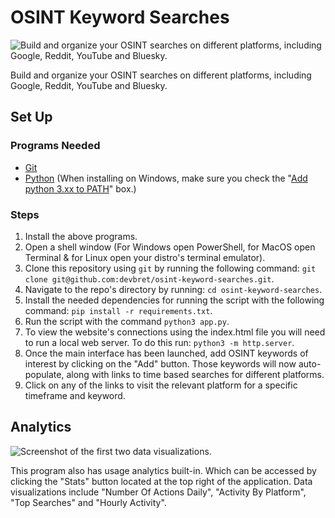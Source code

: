 # OSINT Keyword Searches

![Build and organize your OSINT searches on different platforms, including Google, Reddit, YouTube and Bluesky.](https://hosting.photobucket.com/bbcfb0d4-be20-44a0-94dc-65bff8947cf2/e72bbd40-7c45-4172-b046-d0bec18646d7.jpg)

Build and organize your OSINT searches on different platforms, including Google, Reddit, YouTube and Bluesky.

## Set Up

### Programs Needed

- [Git](https://git-scm.com/downloads)
- [Python](https://www.python.org/downloads/) (When installing on Windows, make sure you check the "[Add python 3.xx to PATH](https://hosting.photobucket.com/images/i/bernhoftbret/python.png)" box.)

### Steps

1. Install the above programs.
2. Open a shell window (For Windows open PowerShell, for MacOS open Terminal & for Linux open your distro's terminal emulator).
3. Clone this repository using `git` by running the following command: `git clone git@github.com:devbret/osint-keyword-searches.git`.
4. Navigate to the repo's directory by running: `cd osint-keyword-searches`.
5. Install the needed dependencies for running the script with the following command: `pip install -r requirements.txt`.
6. Run the script with the command `python3 app.py`.
7. To view the website's connections using the index.html file you will need to run a local web server. To do this run: `python3 -m http.server`.
8. Once the main interface has been launched, add OSINT keywords of interest by clicking on the "Add" button. Those keywords will now auto-populate, along with links to time based searches for different platforms.
9. Click on any of the links to visit the relevant platform for a specific timeframe and keyword.

## Analytics

![Screenshot of the first two data visualizations.](https://hosting.photobucket.com/bbcfb0d4-be20-44a0-94dc-65bff8947cf2/e9d5ba13-8b09-4d48-b606-17b6e6bf518c.jpg)

This program also has usage analytics built-in. Which can be accessed by clicking the "Stats" button located at the top right of the application. Data visualizations include "Number Of Actions Daily", "Activity By Platform", "Top Searches" and "Hourly Activity".

